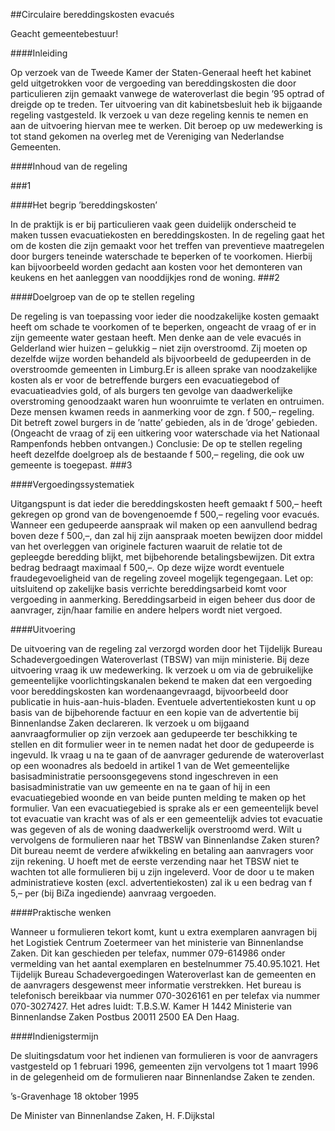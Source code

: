 <meta http-equiv='Content-Type' content='text/html; charset=utf-8' />

##Circulaire bereddingskosten evacués

Geacht gemeentebestuur!

####Inleiding

Op verzoek van de Tweede Kamer der Staten-Generaal heeft het kabinet geld uitgetrokken voor de vergoeding van bereddingskosten die door particulieren zijn gemaakt vanwege de wateroverlast die begin ’95 optrad of dreigde op te treden. Ter uitvoering van dit kabinetsbesluit heb ik bijgaande regeling vastgesteld. Ik verzoek u van deze regeling kennis te nemen en aan de uitvoering hiervan mee te werken. Dit beroep op uw medewerking is tot stand gekomen na overleg met de Vereniging van Nederlandse Gemeenten.

####Inhoud van de regeling

###1 

####Het begrip ’bereddingskosten’ 

In de praktijk is er bij particulieren vaak geen duidelijk onderscheid te maken tussen evacuatiekosten en bereddingskosten. In de regeling gaat het om de kosten die zijn gemaakt voor het treffen van preventieve maatregelen door burgers teneinde waterschade te beperken of te voorkomen. Hierbij kan bijvoorbeeld worden gedacht aan kosten voor het demonteren van keukens en het aanleggen van nooddijkjes rond de woning.
###2 

####Doelgroep van de op te stellen regeling

De regeling is van toepassing voor ieder die noodzakelijke kosten gemaakt heeft om schade te voorkomen of te beperken, ongeacht de vraag of er in zijn gemeente water gestaan heeft. Men denke aan de vele evacués in Gelderland wier huizen – gelukkig – niet zijn overstroomd. Zij moeten op dezelfde wijze worden behandeld als bijvoorbeeld de gedupeerden in de overstroomde gemeenten in Limburg.Er is alleen sprake van noodzakelijke kosten als er voor de betreffende burgers een evacuatiegebod of evacuatieadvies gold, of als burgers ten gevolge van daadwerkelijke overstroming genoodzaakt waren hun woonruimte te verlaten en ontruimen. Deze mensen kwamen reeds in aanmerking voor de zgn. f 500,– regeling. Dit betreft zowel burgers in de ’natte’ gebieden, als in de ’droge’ gebieden. (Ongeacht de vraag of zij een uitkering voor waterschade via het Nationaal Rampenfonds hebben ontvangen.) Conclusie: De op te stellen regeling heeft dezelfde doelgroep als de bestaande f 500,– regeling, die ook uw gemeente is toegepast.
###3 

####Vergoedingssystematiek

Uitgangspunt is dat ieder die bereddingskosten heeft gemaakt f 500,– heeft gekregen op grond van de bovengenoemde f 500,– regeling voor evacués. Wanneer een gedupeerde aanspraak wil maken op een aanvullend bedrag boven deze f 500,–, dan zal hij zijn aanspraak moeten bewijzen door middel van het overleggen van originele facturen waaruit de relatie tot de gepleegde beredding blijkt, met bijbehorende betalingsbewijzen. Dit extra bedrag bedraagt maximaal f 500,–. Op deze wijze wordt eventuele fraudegevoeligheid van de regeling zoveel mogelijk tegengegaan. Let op: uitsluitend op zakelijke basis verrichte bereddingsarbeid komt voor vergoeding in aanmerking. Bereddingsarbeid in eigen beheer dus door de aanvrager, zijn/haar familie en andere helpers wordt niet vergoed.

####Uitvoering

De uitvoering van de regeling zal verzorgd worden door het Tijdelijk Bureau Schadevergoedingen Wateroverlast (TBSW) van mijn ministerie. Bij deze uitvoering vraag ik uw medewerking. Ik verzoek u om via de gebruikelijke gemeentelijke voorlichtingskanalen bekend te maken dat een vergoeding voor bereddingskosten kan wordenaangevraagd, bijvoorbeeld door publicatie in huis-aan-huis-bladen. Eventuele advertentiekosten kunt u op basis van de bijbehorende factuur en een kopie van de advertentie bij Binnenlandse Zaken declareren. Ik verzoek u om bijgaand aanvraagformulier op zijn verzoek aan gedupeerde ter beschikking te stellen en dit formulier weer in te nemen nadat het door de gedupeerde is ingevuld. Ik vraag u na te gaan of de aanvrager gedurende de wateroverlast op een woonadres als bedoeld in artikel 1 van de Wet gemeentelijke basisadministratie persoonsgegevens stond ingeschreven in een basisadministratie van uw gemeente en na te gaan of hij in een evacuatiegebied woonde en van beide punten melding te maken op het formulier. Van een evacuatiegebied is sprake als er een gemeentelijk bevel tot evacuatie van kracht was of als er een gemeentelijk advies tot evacuatie was gegeven of als de woning daadwerkelijk overstroomd werd. Wilt u vervolgens de formulieren naar het TBSW van Binnenlandse Zaken sturen? Dit bureau neemt de verdere afwikkeling en betaling aan aanvragers voor zijn rekening. U hoeft met de eerste verzending naar het TBSW niet te wachten tot alle formulieren bij u zijn ingeleverd. Voor de door u te maken administratieve kosten (excl. advertentiekosten) zal ik u een bedrag van f 5,– per (bij BiZa ingediende) aanvraag vergoeden.

####Praktische wenken

Wanneer u formulieren tekort komt, kunt u extra exemplaren aanvragen bij het Logistiek Centrum Zoetermeer van het ministerie van Binnenlandse Zaken. Dit kan geschieden per telefax, nummer 079-614986 onder vermelding van het aantal exemplaren en bestelnummer 75.40.95.1021. Het Tijdelijk Bureau Schadevergoedingen Wateroverlast kan de gemeenten en de aanvragers desgewenst meer informatie verstrekken. Het bureau is telefonisch bereikbaar via nummer 070-3026161 en per telefax via nummer 070-3027427. Het adres luidt: T.B.S.W. Kamer H 1442 Ministerie van Binnenlandse Zaken Postbus 20011 2500 EA Den Haag.

####Indienigstermijn

De sluitingsdatum voor het indienen van formulieren is voor de aanvragers vastgesteld op 1 februari 1996, gemeenten zijn vervolgens tot 1 maart 1996 in de gelegenheid om de formulieren naar Binnenlandse Zaken te zenden.

’s-Gravenhage
18 oktober 1995

De 
Minister van Binnenlandse Zaken, 
H. F.Dijkstal
